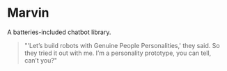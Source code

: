 # Marvin

A batteries-included chatbot library.

> "'Let’s build robots with Genuine People Personalities,' they said. So they tried it out with me. I’m a personality prototype, you can tell, can’t you?"
